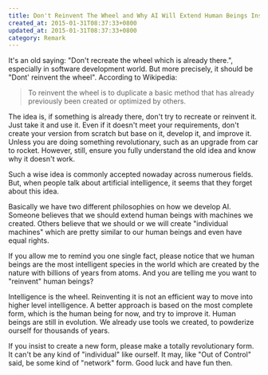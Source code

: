 ```yaml
---
title: Don't Reinvent The Wheel and Why AI Will Extend Human Beings Instead of Replacing Us
created_at: 2015-01-31T08:37:33+0800
updated_at: 2015-01-31T08:37:33+0800
category: Remark
---
```


It's an old saying: "Don't recreate the wheel which is already there.", especially in software development world. But more precisely, it should be "Dont' reinvent the wheel". According to Wikipedia:

> To reinvent the wheel is to duplicate a basic method that has already previously been created or optimized by others.

The idea is, if something is already there, don't try to recreate or reinvent it. Just take it and use it. Even if it doesn't meet your requirements, don't create your version from scratch but base on it, develop it, and improve it. Unless you are doing something revolutionary, such as an upgrade from car to rocket. However, still, ensure you fully understand the old idea and know why it doesn't work.

Such a wise idea is commonly accepted nowaday across numerous fields. But, when people talk about artificial intelligence, it seems that they forget about this idea.

Basically we have two different philosophies on how we develop AI. Someone believes that we should extend human beings with machines we created. Others believe that we should or we will create "individual machines" which are pretty similar to our human beings and even have equal rights.

If you allow me to remind you one single fact, please notice that we human beings are the most intelligent species in the world which are created by the nature with billions of years from atoms. And you are telling me you want to "reinvent" human beings?

Intelligence is the wheel. Reinventing it is not an efficient way to move into higher level intelligence. A better approach is based on the most complete form, which is the human being for now, and try to improve it. Human beings are still in evolution. We already use tools we created, to powderize ourself for thousands of years.

If you insist to create a new form, please make a totally revolutionary form. It can't be any kind of "individual" like ourself. It may, like "Out of Control" said, be some kind of "network" form. Good luck and have fun then.
